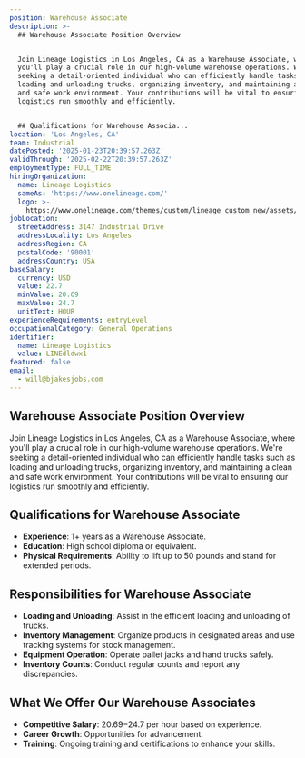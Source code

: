 ```yaml
---
position: Warehouse Associate
description: >-
  ## Warehouse Associate Position Overview


  Join Lineage Logistics in Los Angeles, CA as a Warehouse Associate, where
  you'll play a crucial role in our high-volume warehouse operations. We're
  seeking a detail-oriented individual who can efficiently handle tasks such as
  loading and unloading trucks, organizing inventory, and maintaining a clean
  and safe work environment. Your contributions will be vital to ensuring our
  logistics run smoothly and efficiently.


  ## Qualifications for Warehouse Associa...
location: 'Los Angeles, CA'
team: Industrial
datePosted: '2025-01-23T20:39:57.263Z'
validThrough: '2025-02-22T20:39:57.263Z'
employmentType: FULL_TIME
hiringOrganization:
  name: Lineage Logistics
  sameAs: 'https://www.onelineage.com/'
  logo: >-
    https://www.onelineage.com/themes/custom/lineage_custom_new/assets/lineage_logo.svg
jobLocation:
  streetAddress: 3147 Industrial Drive
  addressLocality: Los Angeles
  addressRegion: CA
  postalCode: '90001'
  addressCountry: USA
baseSalary:
  currency: USD
  value: 22.7
  minValue: 20.69
  maxValue: 24.7
  unitText: HOUR
experienceRequirements: entryLevel
occupationalCategory: General Operations
identifier:
  name: Lineage Logistics
  value: LINEdldwx1
featured: false
email:
  - will@bjakesjobs.com
---
```




## Warehouse Associate Position Overview

Join Lineage Logistics in Los Angeles, CA as a Warehouse Associate, where you'll play a crucial role in our high-volume warehouse operations. We're seeking a detail-oriented individual who can efficiently handle tasks such as loading and unloading trucks, organizing inventory, and maintaining a clean and safe work environment. Your contributions will be vital to ensuring our logistics run smoothly and efficiently.

## Qualifications for Warehouse Associate

- **Experience**: 1+ years as a Warehouse Associate.
- **Education**: High school diploma or equivalent.
- **Physical Requirements**: Ability to lift up to 50 pounds and stand for extended periods.

## Responsibilities for Warehouse Associate

- **Loading and Unloading**: Assist in the efficient loading and unloading of trucks.
- **Inventory Management**: Organize products in designated areas and use tracking systems for stock management.
- **Equipment Operation**: Operate pallet jacks and hand trucks safely.
- **Inventory Counts**: Conduct regular counts and report any discrepancies.

## What We Offer Our Warehouse Associates

- **Competitive Salary**: $20.69-$24.7 per hour based on experience.
- **Career Growth**: Opportunities for advancement.
- **Training**: Ongoing training and certifications to enhance your skills.